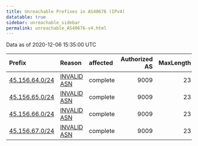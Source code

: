```yaml
---
title: Unreachable Prefixes in AS40676 (IPv4)
datatable: true
sidebar: unreachable_sidebar
permalink: unreachable_AS40676-v4.html
---
```


Data as of 2020-12-06 15:35:00 UTC


<div class="datatable-begin"></div>

| Prefix                                                 | Reason                                                                                                | affected   |   Authorized AS |   MaxLength | Anchor                                         |   unreachable /24s |
|:-------------------------------------------------------|:------------------------------------------------------------------------------------------------------|:-----------|----------------:|------------:|:-----------------------------------------------|-------------------:|
| [45.156.64.0/24](https://stat.ripe.net/45.156.64.0/24) | [INVALID ASN](https://rpki-validator.ripe.net/announcement-preview?asn=AS40676&prefix=45.156.64.0/24) | complete   |            9009 |          23 | [RIPE](unreachable_RIPE_NCC_RPKI_Root-v4.html) |                  1 |
| [45.156.65.0/24](https://stat.ripe.net/45.156.65.0/24) | [INVALID ASN](https://rpki-validator.ripe.net/announcement-preview?asn=AS40676&prefix=45.156.65.0/24) | complete   |            9009 |          23 | [RIPE](unreachable_RIPE_NCC_RPKI_Root-v4.html) |                  1 |
| [45.156.66.0/24](https://stat.ripe.net/45.156.66.0/24) | [INVALID ASN](https://rpki-validator.ripe.net/announcement-preview?asn=AS40676&prefix=45.156.66.0/24) | complete   |            9009 |          23 | [RIPE](unreachable_RIPE_NCC_RPKI_Root-v4.html) |                  1 |
| [45.156.67.0/24](https://stat.ripe.net/45.156.67.0/24) | [INVALID ASN](https://rpki-validator.ripe.net/announcement-preview?asn=AS40676&prefix=45.156.67.0/24) | complete   |            9009 |          23 | [RIPE](unreachable_RIPE_NCC_RPKI_Root-v4.html) |                  1 |

<div class="datatable-end"></div>